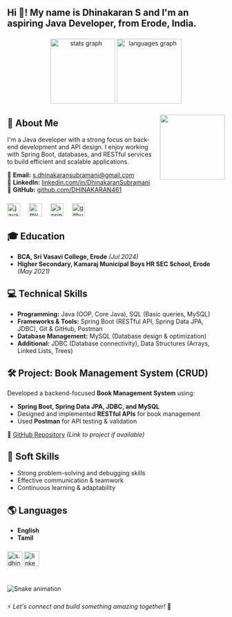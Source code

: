 <h2 align="left">Hi 👋! My name is Dhinakaran S and I'm an aspiring Java Developer, from Erode, India.</h2>

###

<div align="center">
  <img src="https://github-readme-stats.vercel.app/api?username=DHINAKARAN461&hide_title=false&hide_rank=false&show_icons=true&include_all_commits=true&count_private=true&disable_animations=false&theme=dracula&locale=en&hide_border=false" height="150" alt="stats graph"  />
  <img src="https://github-readme-stats.vercel.app/api/top-langs?username=DHINAKARAN461&locale=en&hide_title=false&layout=compact&card_width=320&langs_count=5&theme=dracula&hide_border=false" height="150" alt="languages graph"  />
</div>

###

<img align="right" height="150" src="https://i.imgflip.com/65efzo.gif"  />

###

## 📌 About Me
I'm a Java developer with a strong focus on back-end development and API design. I enjoy working with Spring Boot, databases, and RESTful services to build efficient and scalable applications.

🔹 **Email:** [s.dhinakaransubramani@gmail.com](mailto:s.dhinakaransubramani@gmail.com)  
🔹 **LinkedIn:** [linkedin.com/in/DhinakaranSubramani](https://linkedin.com/in/DhinakaranSubramani)  
🔹 **GitHub:** [github.com/DHINAKARAN461](https://github.com/DHINAKARAN461)

###

<div align="left">
  <img src="https://cdn.jsdelivr.net/gh/devicons/devicon/icons/java/java-original.svg" height="30" alt="java logo"  />
  <img width="12" />
  <img src="https://cdn.jsdelivr.net/gh/devicons/devicon/icons/mysql/mysql-original.svg" height="30" alt="mysql logo"  />
  <img width="12" />
  <img src="https://cdn.jsdelivr.net/gh/devicons/devicon/icons/spring/spring-original.svg" height="30" alt="spring logo"  />
  <img width="12" />
  <img src="https://cdn.jsdelivr.net/gh/devicons/devicon/icons/github/github-original.svg" height="30" alt="github logo"  />
</div>

###

## 🎓 Education
- **BCA, Sri Vasavi College, Erode** *(Jul 2024)*
- **Higher Secondary, Kamaraj Municipal Boys HR SEC School, Erode** *(May 2021)*

###

## 💻 Technical Skills
- **Programming:** Java (OOP, Core Java), SQL (Basic queries, MySQL)
- **Frameworks & Tools:** Spring Boot (RESTful API, Spring Data JPA, JDBC), Git & GitHub, Postman
- **Database Management:** MySQL (Database design & optimization)
- **Additional:** JDBC (Database connectivity), Data Structures (Arrays, Linked Lists, Trees)

###

## 🛠️ Project: **Book Management System (CRUD)**
Developed a backend-focused **Book Management System** using:
- **Spring Boot, Spring Data JPA, JDBC, and MySQL**
- Designed and implemented **RESTful APIs** for book management
- Used **Postman** for API testing & validation

🔗 [GitHub Repository](#) *(Link to project if available)*

###

## 🚀 Soft Skills
- Strong problem-solving and debugging skills
- Effective communication & teamwork
- Continuous learning & adaptability

###

## 🌎 Languages
- **English**
- **Tamil**

###

<div align="left">
  <img src="https://img.shields.io/static/v1?message=Gmail&logo=gmail&label=&color=D14836&logoColor=white&labelColor=&style=for-the-badge" height="35" alt="s.dhinakaransubramani@gmail.com"  />
  <img src="https://img.shields.io/static/v1?message=LinkedIn&logo=linkedin&label=&color=0077B5&logoColor=white&labelColor=&style=for-the-badge" height="35" alt="linkedin logo"  />
</div>

###

<br clear="both">
<img src="https://raw.githubusercontent.com/DHINAKARAN461/DHINAKARAN461/output/dist/snake.svg" alt="Snake animation" />


###

⚡ *Let's connect and build something amazing together!* 🚀


